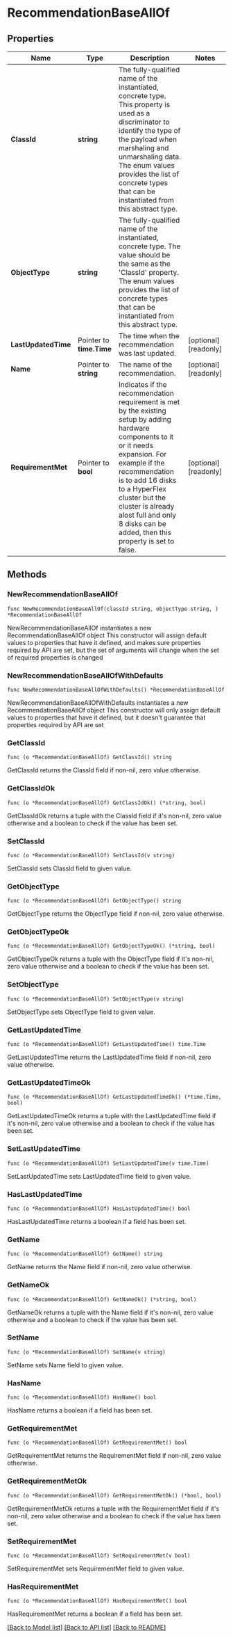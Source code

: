 # RecommendationBaseAllOf

## Properties

Name | Type | Description | Notes
------------ | ------------- | ------------- | -------------
**ClassId** | **string** | The fully-qualified name of the instantiated, concrete type. This property is used as a discriminator to identify the type of the payload when marshaling and unmarshaling data. The enum values provides the list of concrete types that can be instantiated from this abstract type. | 
**ObjectType** | **string** | The fully-qualified name of the instantiated, concrete type. The value should be the same as the &#39;ClassId&#39; property. The enum values provides the list of concrete types that can be instantiated from this abstract type. | 
**LastUpdatedTime** | Pointer to **time.Time** | The time when the recommendation was last updated. | [optional] [readonly] 
**Name** | Pointer to **string** | The name of the recommendation. | [optional] [readonly] 
**RequirementMet** | Pointer to **bool** | Indicates if the recommendation requirement is met by the existing setup by adding hardware components to it or it needs expansion. For example if the recommendation is to add 16 disks to a HyperFlex cluster but the cluster is already alost full and only 8 disks can be added, then this property is set to false. | [optional] [readonly] 

## Methods

### NewRecommendationBaseAllOf

`func NewRecommendationBaseAllOf(classId string, objectType string, ) *RecommendationBaseAllOf`

NewRecommendationBaseAllOf instantiates a new RecommendationBaseAllOf object
This constructor will assign default values to properties that have it defined,
and makes sure properties required by API are set, but the set of arguments
will change when the set of required properties is changed

### NewRecommendationBaseAllOfWithDefaults

`func NewRecommendationBaseAllOfWithDefaults() *RecommendationBaseAllOf`

NewRecommendationBaseAllOfWithDefaults instantiates a new RecommendationBaseAllOf object
This constructor will only assign default values to properties that have it defined,
but it doesn't guarantee that properties required by API are set

### GetClassId

`func (o *RecommendationBaseAllOf) GetClassId() string`

GetClassId returns the ClassId field if non-nil, zero value otherwise.

### GetClassIdOk

`func (o *RecommendationBaseAllOf) GetClassIdOk() (*string, bool)`

GetClassIdOk returns a tuple with the ClassId field if it's non-nil, zero value otherwise
and a boolean to check if the value has been set.

### SetClassId

`func (o *RecommendationBaseAllOf) SetClassId(v string)`

SetClassId sets ClassId field to given value.


### GetObjectType

`func (o *RecommendationBaseAllOf) GetObjectType() string`

GetObjectType returns the ObjectType field if non-nil, zero value otherwise.

### GetObjectTypeOk

`func (o *RecommendationBaseAllOf) GetObjectTypeOk() (*string, bool)`

GetObjectTypeOk returns a tuple with the ObjectType field if it's non-nil, zero value otherwise
and a boolean to check if the value has been set.

### SetObjectType

`func (o *RecommendationBaseAllOf) SetObjectType(v string)`

SetObjectType sets ObjectType field to given value.


### GetLastUpdatedTime

`func (o *RecommendationBaseAllOf) GetLastUpdatedTime() time.Time`

GetLastUpdatedTime returns the LastUpdatedTime field if non-nil, zero value otherwise.

### GetLastUpdatedTimeOk

`func (o *RecommendationBaseAllOf) GetLastUpdatedTimeOk() (*time.Time, bool)`

GetLastUpdatedTimeOk returns a tuple with the LastUpdatedTime field if it's non-nil, zero value otherwise
and a boolean to check if the value has been set.

### SetLastUpdatedTime

`func (o *RecommendationBaseAllOf) SetLastUpdatedTime(v time.Time)`

SetLastUpdatedTime sets LastUpdatedTime field to given value.

### HasLastUpdatedTime

`func (o *RecommendationBaseAllOf) HasLastUpdatedTime() bool`

HasLastUpdatedTime returns a boolean if a field has been set.

### GetName

`func (o *RecommendationBaseAllOf) GetName() string`

GetName returns the Name field if non-nil, zero value otherwise.

### GetNameOk

`func (o *RecommendationBaseAllOf) GetNameOk() (*string, bool)`

GetNameOk returns a tuple with the Name field if it's non-nil, zero value otherwise
and a boolean to check if the value has been set.

### SetName

`func (o *RecommendationBaseAllOf) SetName(v string)`

SetName sets Name field to given value.

### HasName

`func (o *RecommendationBaseAllOf) HasName() bool`

HasName returns a boolean if a field has been set.

### GetRequirementMet

`func (o *RecommendationBaseAllOf) GetRequirementMet() bool`

GetRequirementMet returns the RequirementMet field if non-nil, zero value otherwise.

### GetRequirementMetOk

`func (o *RecommendationBaseAllOf) GetRequirementMetOk() (*bool, bool)`

GetRequirementMetOk returns a tuple with the RequirementMet field if it's non-nil, zero value otherwise
and a boolean to check if the value has been set.

### SetRequirementMet

`func (o *RecommendationBaseAllOf) SetRequirementMet(v bool)`

SetRequirementMet sets RequirementMet field to given value.

### HasRequirementMet

`func (o *RecommendationBaseAllOf) HasRequirementMet() bool`

HasRequirementMet returns a boolean if a field has been set.


[[Back to Model list]](../README.md#documentation-for-models) [[Back to API list]](../README.md#documentation-for-api-endpoints) [[Back to README]](../README.md)


